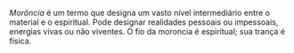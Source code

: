 ﻿*Morôncia* é um termo que designa um vasto nível intermediário entre o material e o espiritual. Pode designar realidades pessoais ou impessoais, energias vivas ou não viventes. O fio da moroncia é espiritual; sua trança é física.